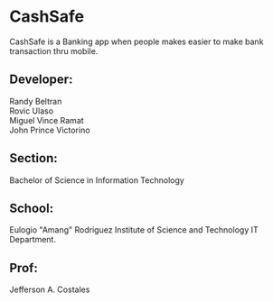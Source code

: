# CashSafe<br>
CashSafe is a Banking app when people makes easier to make bank transaction thru mobile.
<h2>Developer: </h2>
Randy Beltran<br>
Rovic Ulaso<br>
Miguel Vince Ramat<br>
John Prince Victorino<br>
<h2>Section:</h2>
Bachelor of Science in Information Technology<br>
<h2>School:</h2>
Eulogio "Amang" Rodriguez Institute of Science and Technology IT Department.<br>
<h2>Prof:</h2>
Jefferson A. Costales<br>
